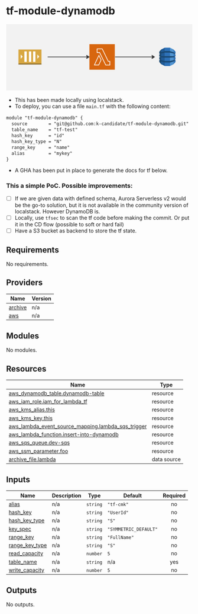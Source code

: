 # tf-module-dynamodb

![Flow chart of how this works](/docs/assets/images/db.jpg)

- This has been made locally using localstack.
- To deploy, you can use a file `main.tf` with the following content:
```
module "tf-module-dynamodb" {
  source        = "git@github.com:k-candidate/tf-module-dynamodb.git"
  table_name    = "tf-test"
  hash_key      = "id"
  hash_key_type = "N"
  range_key     = "name"
  alias         = "mykey"
}
```
- A GHA has been put in place to generate the docs for tf below.


### This a simple PoC. Possible improvements:
- [ ] If we are given data with defined schema, Aurora Serverless v2 would be the go-to solution, but it is not available in the community version of localstack. However DynamoDB is.
- [ ] Locally, use `tfsec` to scan the tf code before making the commit. Or put it in the CD flow (possible to soft or hard fail)
- [ ] Have a S3 bucket as backend to store the tf state.

<!-- BEGIN_TF_DOCS -->
## Requirements

No requirements.

## Providers

| Name | Version |
|------|---------|
| <a name="provider_archive"></a> [archive](#provider\_archive) | n/a |
| <a name="provider_aws"></a> [aws](#provider\_aws) | n/a |

## Modules

No modules.

## Resources

| Name | Type |
|------|------|
| [aws_dynamodb_table.dynamodb-table](https://registry.terraform.io/providers/hashicorp/aws/latest/docs/resources/dynamodb_table) | resource |
| [aws_iam_role.iam_for_lambda_tf](https://registry.terraform.io/providers/hashicorp/aws/latest/docs/resources/iam_role) | resource |
| [aws_kms_alias.this](https://registry.terraform.io/providers/hashicorp/aws/latest/docs/resources/kms_alias) | resource |
| [aws_kms_key.this](https://registry.terraform.io/providers/hashicorp/aws/latest/docs/resources/kms_key) | resource |
| [aws_lambda_event_source_mapping.lambda_sqs_trigger](https://registry.terraform.io/providers/hashicorp/aws/latest/docs/resources/lambda_event_source_mapping) | resource |
| [aws_lambda_function.insert-into-dynamodb](https://registry.terraform.io/providers/hashicorp/aws/latest/docs/resources/lambda_function) | resource |
| [aws_sqs_queue.dev-sqs](https://registry.terraform.io/providers/hashicorp/aws/latest/docs/resources/sqs_queue) | resource |
| [aws_ssm_parameter.foo](https://registry.terraform.io/providers/hashicorp/aws/latest/docs/resources/ssm_parameter) | resource |
| [archive_file.lambda](https://registry.terraform.io/providers/hashicorp/archive/latest/docs/data-sources/file) | data source |

## Inputs

| Name | Description | Type | Default | Required |
|------|-------------|------|---------|:--------:|
| <a name="input_alias"></a> [alias](#input\_alias) | n/a | `string` | `"tf-cmk"` | no |
| <a name="input_hash_key"></a> [hash\_key](#input\_hash\_key) | n/a | `string` | `"UserId"` | no |
| <a name="input_hash_key_type"></a> [hash\_key\_type](#input\_hash\_key\_type) | n/a | `string` | `"S"` | no |
| <a name="input_key_spec"></a> [key\_spec](#input\_key\_spec) | n/a | `string` | `"SYMMETRIC_DEFAULT"` | no |
| <a name="input_range_key"></a> [range\_key](#input\_range\_key) | n/a | `string` | `"FullName"` | no |
| <a name="input_range_key_type"></a> [range\_key\_type](#input\_range\_key\_type) | n/a | `string` | `"S"` | no |
| <a name="input_read_capacity"></a> [read\_capacity](#input\_read\_capacity) | n/a | `number` | `5` | no |
| <a name="input_table_name"></a> [table\_name](#input\_table\_name) | n/a | `string` | n/a | yes |
| <a name="input_write_capacity"></a> [write\_capacity](#input\_write\_capacity) | n/a | `number` | `5` | no |

## Outputs

No outputs.
<!-- END_TF_DOCS -->
